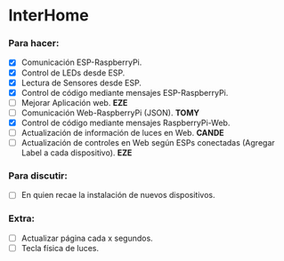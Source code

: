 # InterHome

### Para hacer:
- [x] Comunicación ESP-RaspberryPi.
- [x] Control de LEDs desde ESP.
- [x] Lectura de Sensores desde ESP.
- [x] Control de código mediante mensajes ESP-RaspberryPi.
- [ ] Mejorar Aplicación web. __EZE__
- [ ] Comunicación Web-RaspberryPi (JSON). __TOMY__
- [x] Control de código mediante mensajes RaspberryPi-Web.
- [ ] Actualización de información de luces en Web. __CANDE__
- [ ] Actualización de controles en Web según ESPs conectadas (Agregar Label a cada dispositivo). __EZE__
### Para discutir:
- [ ] En quien recae la instalación de nuevos dispositivos. 
### Extra:
- [ ] Actualizar página cada x segundos.
- [ ] Tecla física de luces.
